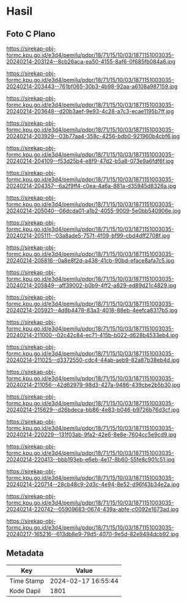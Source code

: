 # Hasil

## Foto C Plano

https://sirekap-obj-formc.kpu.go.id/e3d4/pemilu/pdpr/18/71/15/10/03/1871151003035-20240214-203124--8cb26aca-ea50-4155-8af6-0f685fb084a6.jpg

https://sirekap-obj-formc.kpu.go.id/e3d4/pemilu/pdpr/18/71/15/10/03/1871151003035-20240214-203443--761bf065-30b3-4b98-92aa-a6108a987159.jpg

https://sirekap-obj-formc.kpu.go.id/e3d4/pemilu/pdpr/18/71/15/10/03/1871151003035-20240214-203648--d20b3aef-9e93-4c28-a7c3-ecae1195b7ff.jpg

https://sirekap-obj-formc.kpu.go.id/e3d4/pemilu/pdpr/18/71/15/10/03/1871151003035-20240214-203929--03b77aa4-358c-4256-bdb0-921960b4cbf6.jpg

https://sirekap-obj-formc.kpu.go.id/e3d4/pemilu/pdpr/18/71/15/10/03/1871151003035-20240214-204109--f53d25b4-e8f9-47d2-b5a8-073e9a6fdf6f.jpg

https://sirekap-obj-formc.kpu.go.id/e3d4/pemilu/pdpr/18/71/15/10/03/1871151003035-20240214-204357--6a2f9ff4-c0ea-4a6a-881a-d35945d8326a.jpg

https://sirekap-obj-formc.kpu.go.id/e3d4/pemilu/pdpr/18/71/15/10/03/1871151003035-20240214-205040--06dcda01-a1b2-4055-9009-5e0bb540906e.jpg

https://sirekap-obj-formc.kpu.go.id/e3d4/pemilu/pdpr/18/71/15/10/03/1871151003035-20240214-205111--03a8ade5-757f-4f09-bf99-cbd4dff2708f.jpg

https://sirekap-obj-formc.kpu.go.id/e3d4/pemilu/pdpr/18/71/15/10/03/1871151003035-20240214-205816--0a8e8f2d-a438-41cb-90bd-eface8afa7c5.jpg

https://sirekap-obj-formc.kpu.go.id/e3d4/pemilu/pdpr/18/71/15/10/03/1871151003035-20240214-205849--aff39002-b0b9-4ff2-a829-ed89d21c4829.jpg

https://sirekap-obj-formc.kpu.go.id/e3d4/pemilu/pdpr/18/71/15/10/03/1871151003035-20240214-205921--4d8b4478-83a3-4018-88eb-4eefca8317b5.jpg

https://sirekap-obj-formc.kpu.go.id/e3d4/pemilu/pdpr/18/71/15/10/03/1871151003035-20240214-211000--02c42c84-ec71-415b-b022-d628b4533eb4.jpg

https://sirekap-obj-formc.kpu.go.id/e3d4/pemilu/pdpr/18/71/15/10/03/1871151003035-20240214-211025--d3372550-cdc4-44ab-aeb9-82a87b38eb4d.jpg

https://sirekap-obj-formc.kpu.go.id/e3d4/pemilu/pdpr/18/71/15/10/03/1871151003035-20240214-211056--42d62979-98d3-427a-9486-439cbe2b5b30.jpg

https://sirekap-obj-formc.kpu.go.id/e3d4/pemilu/pdpr/18/71/15/10/03/1871151003035-20240214-215629--d26bdeca-bb86-4e83-b046-b9726b76d3cf.jpg

https://sirekap-obj-formc.kpu.go.id/e3d4/pemilu/pdpr/18/71/15/10/03/1871151003035-20240214-220229--131f03ab-9fa2-42e6-8e8e-7604cc5e9cd9.jpg

https://sirekap-obj-formc.kpu.go.id/e3d4/pemilu/pdpr/18/71/15/10/03/1871151003035-20240214-220413--bbb193eb-e6eb-4e17-8b60-55fe8c901c51.jpg

https://sirekap-obj-formc.kpu.go.id/e3d4/pemilu/pdpr/18/71/15/10/03/1871151003035-20240214-220714--28cb48c9-2d3c-4e94-8e52-d96f43b34e2a.jpg

https://sirekap-obj-formc.kpu.go.id/e3d4/pemilu/pdpr/18/71/15/10/03/1871151003035-20240214-220742--05909683-0674-439a-abfe-c0092e1673ad.jpg

https://sirekap-obj-formc.kpu.go.id/e3d4/pemilu/pdpr/18/71/15/10/03/1871151003035-20240217-165216--613db8e9-79d5-4070-9e5d-82e9494dcb92.jpg


## Metadata

| Key        | Value               |
| ---------- | ------------------- |
| Time Stamp | 2024-02-17 16:55:44 |
| Kode Dapil | 1801                |



